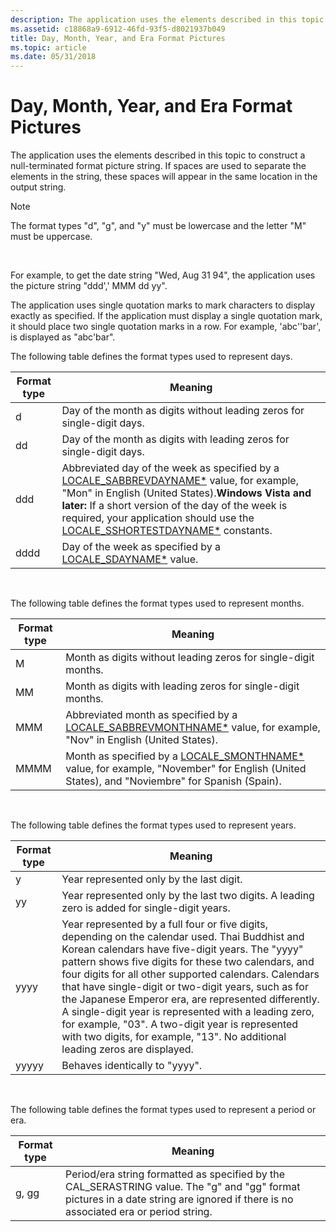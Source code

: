 ```yaml
---
description: The application uses the elements described in this topic to construct a null-terminated format picture string.
ms.assetid: c18868a9-6912-46fd-93f5-d8021937b049
title: Day, Month, Year, and Era Format Pictures
ms.topic: article
ms.date: 05/31/2018
---
```


# Day, Month, Year, and Era Format Pictures

The application uses the elements described in this topic to construct a null-terminated format picture string. If spaces are used to separate the elements in the string, these spaces will appear in the same location in the output string.

> [!Note]  
> The format types "d", "g", and "y" must be lowercase and the letter "M" must be uppercase.

 

For example, to get the date string "Wed, Aug 31 94", the application uses the picture string "ddd',' MMM dd yy".

The application uses single quotation marks to mark characters to display exactly as specified. If the application must display a single quotation mark, it should place two single quotation marks in a row. For example, 'abc''bar', is displayed as "abc'bar".

The following table defines the format types used to represent days.



| Format type | Meaning                                                                                                                                                                                                                                                                                                                                                                   |
|-------------|---------------------------------------------------------------------------------------------------------------------------------------------------------------------------------------------------------------------------------------------------------------------------------------------------------------------------------------------------------------------------|
| d           | Day of the month as digits without leading zeros for single-digit days.                                                                                                                                                                                                                                                                                                   |
| dd          | Day of the month as digits with leading zeros for single-digit days.                                                                                                                                                                                                                                                                                                      |
| ddd         | Abbreviated day of the week as specified by a [LOCALE\_SABBREVDAYNAME\*](locale-sabbrev-constants.md) value, for example, "Mon" in English (United States).**Windows Vista and later:** If a short version of the day of the week is required, your application should use the [LOCALE\_SSHORTESTDAYNAME\*](locale-sshortestdayname-constants.md) constants.<br/> |
| dddd        | Day of the week as specified by a [LOCALE\_SDAYNAME\*](locale-sdayname-constants.md) value.                                                                                                                                                                                                                                                                              |



 

The following table defines the format types used to represent months.



| Format type | Meaning                                                                                                                                                                          |
|-------------|----------------------------------------------------------------------------------------------------------------------------------------------------------------------------------|
| M           | Month as digits without leading zeros for single-digit months.                                                                                                                   |
| MM          | Month as digits with leading zeros for single-digit months.                                                                                                                      |
| MMM         | Abbreviated month as specified by a [LOCALE\_SABBREVMONTHNAME\*](locale-sabbrev-constants.md) value, for example, "Nov" in English (United States).                             |
| MMMM        | Month as specified by a [LOCALE\_SMONTHNAME\*](locale-smonthname-constants.md) value, for example, "November" for English (United States), and "Noviembre" for Spanish (Spain). |



 

The following table defines the format types used to represent years.



| Format type | Meaning                                                                                                                                                                                                                                                                                                                                                                                                                                                                                                                                                                      |
|-------------|------------------------------------------------------------------------------------------------------------------------------------------------------------------------------------------------------------------------------------------------------------------------------------------------------------------------------------------------------------------------------------------------------------------------------------------------------------------------------------------------------------------------------------------------------------------------------|
| y           | Year represented only by the last digit.                                                                                                                                                                                                                                                                                                                                                                                                                                                                                                                                     |
| yy          | Year represented only by the last two digits. A leading zero is added for single-digit years.                                                                                                                                                                                                                                                                                                                                                                                                                                                                                |
| yyyy        | Year represented by a full four or five digits, depending on the calendar used. Thai Buddhist and Korean calendars have five-digit years. The "yyyy" pattern shows five digits for these two calendars, and four digits for all other supported calendars. Calendars that have single-digit or two-digit years, such as for the Japanese Emperor era, are represented differently. A single-digit year is represented with a leading zero, for example, "03". A two-digit year is represented with two digits, for example, "13". No additional leading zeros are displayed. |
| yyyyy       | Behaves identically to "yyyy".                                                                                                                                                                                                                                                                                                                                                                                                                                                                                                                                               |



 

The following table defines the format types used to represent a period or era.



| Format type | Meaning                                                                                                                                                                              |
|-------------|--------------------------------------------------------------------------------------------------------------------------------------------------------------------------------------|
| g, gg       | Period/era string formatted as specified by the CAL\_SERASTRING value. The "g" and "gg" format pictures in a date string are ignored if there is no associated era or period string. |



 

 

 




